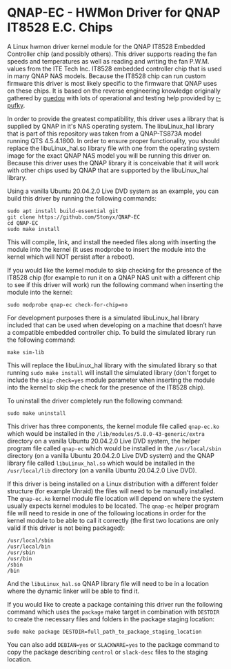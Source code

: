 # QNAP-EC - HWMon Driver for QNAP IT8528 E.C. Chips

A Linux hwmon driver kernel module for the QNAP IT8528 Embedded Controller chip (and possibly others).  This driver supports reading the fan speeds and temperatures as well as reading and writing the fan P.W.M. values from the ITE Tech Inc. IT8528 embedded controller chip that is used in many QNAP NAS models.  Because the IT8528 chip can run custom firmware this driver is most likely specific to the firmware that QNAP uses on these chips.  It is based on the reverse engineering knowledge originally gathered by [guedou](https://github.com/guedou) with lots of operational and testing help provided by [r-pufky](https://github.com/r-pufky).

In order to provide the greatest compatibility, this driver uses a library that is supplied by QNAP in it's NAS operating system.  The libuLinux_hal library that is part of this repository was taken from a QNAP-TS873A model running QTS 4.5.4.1800.  In order to ensure proper functionality, you should replace the libuLinux_hal.so library file with one from the operating system image for the exact QNAP NAS model you will be running this driver on.  Because this driver uses the QNAP library it is conceivable that it will work with other chips used by QNAP that are supported by the libuLinux_hal library.

Using a vanilla Ubuntu 20.04.2.0 Live DVD system as an example, you can build this driver by running the following commands:
```
sudo apt install build-essential git
git clone https://github.com/Stonyx/QNAP-EC
cd QNAP-EC
sudo make install
```
This will compile, link, and install the needed files along with inserting the module into the kernel (it uses modprobe to insert the module into the kernel which will NOT persist after a reboot).

If you would like the kernel module to skip checking for the presence of the IT8528 chip (for example to run it on a QNAP NAS unit with a different chip to see if this driver will work) run the following command when inserting the module into the kernel:
```
sudo modprobe qnap-ec check-for-chip=no
```

For development purposes there is a simulated libuLinux_hal library included that can be used when developing on a machine that doesn’t have a compatible embedded controller chip.  To build the simulated library run the following command:
```
make sim-lib
```
This will replace the libuLinux_hal library with the simulated library so that running `sudo make install` will install the simulated library (don't forget to include the `skip-check=yes` module parameter when inserting the module into the kernel to skip the check for the presence of the IT8528 chip).

To uninstall the driver completely run the following command:
```
sudo make uninstall
```

This driver has three components, the kernel module file called `qnap-ec.ko` which would be installed in the `/lib/modules/5.8.0-43-generic/extra` directory on a vanilla Ubuntu 20.04.2.0 Live DVD system, the helper program file called `qnap-ec` which would be installed in the `/usr/local/sbin` directory (on a vanilla Ubuntu 20.04.2.0 Live DVD system) and the QNAP library file called `libuLinux_hal.so` which would be installed in the `/usr/local/lib` directory (on a vanilla Ubuntu 20.04.2.0 Live DVD).

If this driver is being installed on a Linux distribution with a different folder structure (for example Unraid) the files will need to be manually installed.  The `qnap-ec.ko` kernel module file location will depend on where the system usually expects kernel modules to be located.  The `qnap-ec` helper program file will need to reside in one of the following locations in order for the kernel module to be able to call it correctly (the first two locations are only valid if this driver is not being packaged):
```
/usr/local/sbin
/usr/local/bin
/usr/sbin
/usr/bin
/sbin
/bin
```
And the `libuLinux_hal.so` QNAP library file will need to be in a location where the dynamic linker will be able to find it.

If you would like to create a package containing this driver run the following command which uses the `package` make target in combination with `DESTDIR` to create the necessary files and folders in the package staging location:
```
sudo make package DESTDIR=full_path_to_package_staging_location
```
You can also add `DEBIAN=yes` or `SLACKWARE=yes` to the package command to copy the package describing `control` or `slack-desc` files to the staging location.
